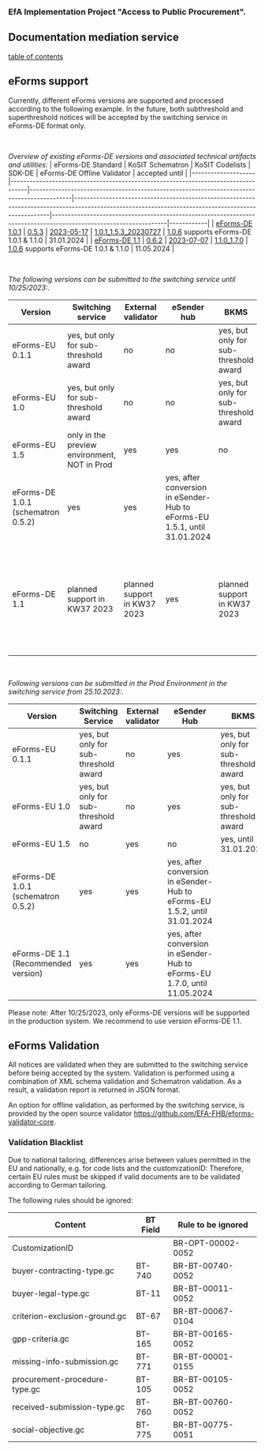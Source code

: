 ### EfA Implementation Project "Access to Public Procurement".
## Documentation mediation service
[table of contents](/documentation/documentation.md)
<br>

## eForms support
Currently, different eForms versions are supported and processed according to the following example. In the future, both subthreshold and superthreshold notices will be accepted by the switching service in eForms-DE format only.

<br>

*Overview of existing eForms-DE versions and associated technical artifacts and utilities:*
| eForms-DE Standard | KoSIT Schematron | KoSIT Codelists | SDK-DE | eForms-DE Offline Validator | accepted until |
|--------------------|-----------------------------------------------------------------------------------|-------------------------------------------------------------------------------------------|----------------------------------------------------------------------------------------------------------------------------------------------------|------------------------------------------------------------------------------------------------------------------|------------|
| [eForms-DE 1.0.1](https://xeinkauf.de/app/uploads/2023/03/specification-eforms-de-v1.0.1.pdf) | [0.5.3](https://projekte.kosit.org/eforms/eforms-de-schematron/-/releases/v0.5.3) | [2023-05-17](https://projekte.kosit.org/eforms/eforms-de-codelist/-/releases/v2023-05-17) | [1.0.1_1.5.3_20230727](https://gitlab.opencode.de/OC000008125155/SDK-eforms-de/-/tree/SDK-DE_1.0.1_1.5.3_20230727?ref_type=tags) | [1.0.6](https://github.com/EFA-FHB/eforms-validator-core/releases/tag/1.0.6) supports eForms-DE 1.0.1 & 1.1.0 | 31.01.2024 |
| [eForms-DE 1.1](https://xeinkauf.de/app/uploads/2023/08/specification-eforms-de-v1.1.0.pdf) | [0.6.2](https://projekte.kosit.org/eforms/eforms-de-schematron/-/releases/v0.6.2) | [2023-07-07](https://projekte.kosit.org/eforms/eforms-de-codelist/-/releases/v2023-07-07) | [1.1.0_1.7.0](https://gitlab.opencode.de/OC000008125155/SDK-eforms-de/-/tags/SDK-DE_1.1.0_1.7.0) | [1.0.6](https://github.com/EFA-FHB/eforms-validator-core/releases/tag/1.0.6) supports eForms-DE 1.0.1 & 1.1.0 | 11.05.2024 |


<br>

*The following versions can be submitted to the switching service until 10/25/2023:*.

| Version | Switching service | External validator | eSender hub | BKMS | TED |
| ------- | -------- | ------------------ | --------- | ----- | ---- |
| eForms-EU 0.1.1 | yes, but only for sub-threshold award | no | no | yes, but only for sub-threshold award | no |
| eForms-EU 1.0 | yes, but only for sub-threshold award | no | no | yes, but only for sub-threshold award | no |
| eForms-EU 1.5 | only in the preview environment, NOT in Prod | yes | yes | no | yes, until 31.01.2024 |
| eForms-DE 1.0.1 (schematron 0.5.2) | yes | yes | yes, after conversion in eSender-Hub to eForms-EU 1.5.1, until 31.01.2024 |
| eForms-DE 1.1 | planned support in KW37 2023 | planned support in KW37 2023 | yes | planned support in KW37 2023 | yes, after conversion in eSender-Hub to eForms-EU 1.7.0, planned support in KW37 2023, until 11.05.2024 |

<br>

*Following versions can be submitted in the Prod Environment in the switching service from 25.10.2023:*.

| Version | Switching Service | External validator | eSender Hub | BKMS | TED |
| ------------------------------------- | ------------------------------- | ------------------ | ---------- | --------- | ------------ |
| eForms-EU 0.1.1 | yes, but only for sub-threshold award | no | yes | yes, but only for sub-threshold award | no |
| eForms-EU 1.0 | yes, but only for sub-threshold award | no | yes | yes, but only for sub-threshold award | no |
| eForms-EU 1.5 | no | yes | no | yes, until 31.01.2024 |
| eForms-DE 1.0.1 (schematron 0.5.2) | yes | yes | yes, after conversion in eSender-Hub to eForms-EU 1.5.2, until 31.01.2024 |
| eForms-DE 1.1 (Recommended version) | yes | yes | yes, after conversion in eSender-Hub to eForms-EU 1.7.0, until 11.05.2024 |

Please note: After 10/25/2023, only eForms-DE versions will be supported in the production system. We recommend to use version eForms-DE 1.1.

## eForms Validation
All notices are validated when they are submitted to the switching service before being accepted by the system. Validation is performed using a combination of XML schema validation and Schematron validation. As a result, a validation report is returned in JSON format.

An option for offline validation, as performed by the switching service, is provided by the open source validator https://github.com/EFA-FHB/eforms-validator-core.

### Validation Blacklist

Due to national tailoring, differences arise between values permitted in the EU and nationally, e.g. for code lists and the customizationID: Therefore, certain EU rules must be skipped if valid documents are to be validated according to German tailoring.

The following rules should be ignored:

| Content | BT Field | Rule to be ignored |
| ----------------------------- | -------- | ------------------ |
| CustomizationID | | BR-OPT-00002-0052 |
| buyer-contracting-type.gc | BT-740 | BR-BT-00740-0052 |
| buyer-legal-type.gc | BT-11 | BR-BT-00011-0052 |
| criterion-exclusion-ground.gc | BT-67 | BR-BT-00067-0104 |
| gpp-criteria.gc | BT-165 | BR-BT-00165-0052 |
| missing-info-submission.gc | BT-771 | BR-BT-00001-0155 |
| procurement-procedure-type.gc | BT-105 | BR-BT-00105-0052 |
| received-submission-type.gc | BT-760 | BR-BT-00760-0052 |
| social-objective.gc | BT-775 | BR-BT-00775-0051 |




